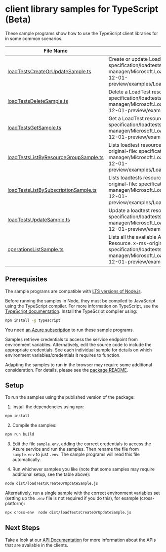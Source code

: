 # client library samples for TypeScript (Beta)

These sample programs show how to use the TypeScript client libraries for in some common scenarios.

| **File Name**                                                               | **Description**                                                                                                                                                                                                      |
| --------------------------------------------------------------------------- | -------------------------------------------------------------------------------------------------------------------------------------------------------------------------------------------------------------------- |
| [loadTestsCreateOrUpdateSample.ts][loadtestscreateorupdatesample]           | Create or update LoadTest resource. x-ms-original-file: specification/loadtestservice/resource-manager/Microsoft.LoadTestService/preview/2021-12-01-preview/examples/LoadTests_CreateOrUpdate.json                   |
| [loadTestsDeleteSample.ts][loadtestsdeletesample]                           | Delete a LoadTest resource. x-ms-original-file: specification/loadtestservice/resource-manager/Microsoft.LoadTestService/preview/2021-12-01-preview/examples/LoadTests_Delete.json                                   |
| [loadTestsGetSample.ts][loadtestsgetsample]                                 | Get a LoadTest resource. x-ms-original-file: specification/loadtestservice/resource-manager/Microsoft.LoadTestService/preview/2021-12-01-preview/examples/LoadTests_Get.json                                         |
| [loadTestsListByResourceGroupSample.ts][loadtestslistbyresourcegroupsample] | Lists loadtest resources in a resource group. x-ms-original-file: specification/loadtestservice/resource-manager/Microsoft.LoadTestService/preview/2021-12-01-preview/examples/LoadTests_ListByResourceGroup.json    |
| [loadTestsListBySubscriptionSample.ts][loadtestslistbysubscriptionsample]   | Lists loadtests resources in a subscription. x-ms-original-file: specification/loadtestservice/resource-manager/Microsoft.LoadTestService/preview/2021-12-01-preview/examples/LoadTests_ListBySubscription.json      |
| [loadTestsUpdateSample.ts][loadtestsupdatesample]                           | Update a loadtest resource. x-ms-original-file: specification/loadtestservice/resource-manager/Microsoft.LoadTestService/preview/2021-12-01-preview/examples/LoadTests_Update.json                                   |
| [operationsListSample.ts][operationslistsample]                             | Lists all the available API operations for Load Test Resource. x-ms-original-file: specification/loadtestservice/resource-manager/Microsoft.LoadTestService/preview/2021-12-01-preview/examples/Operations_List.json |

## Prerequisites

The sample programs are compatible with [LTS versions of Node.js](https://nodejs.org/about/releases/).

Before running the samples in Node, they must be compiled to JavaScript using the TypeScript compiler. For more information on TypeScript, see the [TypeScript documentation][typescript]. Install the TypeScript compiler using:

```bash
npm install -g typescript
```

You need [an Azure subscription][freesub] to run these sample programs.

Samples retrieve credentials to access the service endpoint from environment variables. Alternatively, edit the source code to include the appropriate credentials. See each individual sample for details on which environment variables/credentials it requires to function.

Adapting the samples to run in the browser may require some additional consideration. For details, please see the [package README][package].

## Setup

To run the samples using the published version of the package:

1. Install the dependencies using `npm`:

```bash
npm install
```

2. Compile the samples:

```bash
npm run build
```

3. Edit the file `sample.env`, adding the correct credentials to access the Azure service and run the samples. Then rename the file from `sample.env` to just `.env`. The sample programs will read this file automatically.

4. Run whichever samples you like (note that some samples may require additional setup, see the table above):

```bash
node dist/loadTestsCreateOrUpdateSample.js
```

Alternatively, run a single sample with the correct environment variables set (setting up the `.env` file is not required if you do this), for example (cross-platform):

```bash
npx cross-env  node dist/loadTestsCreateOrUpdateSample.js
```

## Next Steps

Take a look at our [API Documentation][apiref] for more information about the APIs that are available in the clients.

[loadtestscreateorupdatesample]: https://github.com/Azure/azure-sdk-for-js/blob/main/sdk/loadtestservice/arm-loadtestservice/samples/v1-beta/typescript/src/loadTestsCreateOrUpdateSample.ts
[loadtestsdeletesample]: https://github.com/Azure/azure-sdk-for-js/blob/main/sdk/loadtestservice/arm-loadtestservice/samples/v1-beta/typescript/src/loadTestsDeleteSample.ts
[loadtestsgetsample]: https://github.com/Azure/azure-sdk-for-js/blob/main/sdk/loadtestservice/arm-loadtestservice/samples/v1-beta/typescript/src/loadTestsGetSample.ts
[loadtestslistbyresourcegroupsample]: https://github.com/Azure/azure-sdk-for-js/blob/main/sdk/loadtestservice/arm-loadtestservice/samples/v1-beta/typescript/src/loadTestsListByResourceGroupSample.ts
[loadtestslistbysubscriptionsample]: https://github.com/Azure/azure-sdk-for-js/blob/main/sdk/loadtestservice/arm-loadtestservice/samples/v1-beta/typescript/src/loadTestsListBySubscriptionSample.ts
[loadtestsupdatesample]: https://github.com/Azure/azure-sdk-for-js/blob/main/sdk/loadtestservice/arm-loadtestservice/samples/v1-beta/typescript/src/loadTestsUpdateSample.ts
[operationslistsample]: https://github.com/Azure/azure-sdk-for-js/blob/main/sdk/loadtestservice/arm-loadtestservice/samples/v1-beta/typescript/src/operationsListSample.ts
[apiref]: https://docs.microsoft.com/javascript/api/@azure/arm-loadtestservice?view=azure-node-preview
[freesub]: https://azure.microsoft.com/free/
[package]: https://github.com/Azure/azure-sdk-for-js/tree/main/sdk/loadtestservice/arm-loadtestservice/README.md
[typescript]: https://www.typescriptlang.org/docs/home.html
